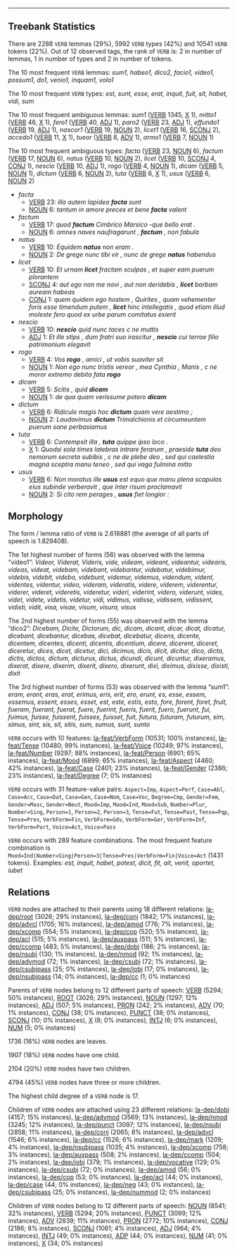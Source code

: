 

--------------------------------------------------------------------------------

## Treebank Statistics

There are 2288 `VERB` lemmas (29%), 5992 `VERB` types (42%) and 10541 `VERB` tokens (22%).
Out of 12 observed tags, the rank of `VERB` is: 2 in number of lemmas, 1 in number of types and 2 in number of tokens.

The 10 most frequent `VERB` lemmas: _sum1, habeo1, dico2, facio1, video1, possum1, do1, venio1, inquam1, volo1_

The 10 most frequent `VERB` types:  _est, sunt, esse, erat, inquit, fuit, sit, habet, vidi, sum_

The 10 most frequent ambiguous lemmas: _sum1_ ([VERB]() 1345, [X]() 1), _mitto1_ ([VERB]() 46, [X]() 1), _fero1_ ([VERB]() 40, [ADJ]() 1), _paro2_ ([VERB]() 23, [ADJ]() 1), _effundo1_ ([VERB]() 19, [ADJ]() 1), _nascor1_ ([VERB]() 19, [NOUN]() 2), _licet1_ ([VERB]() 16, [SCONJ]() 2), _accedo1_ ([VERB]() 11, [X]() 1), _tueor_ ([VERB]() 8, [ADV]() 1), _armo1_ ([VERB]() 7, [NOUN]() 1)

The 10 most frequent ambiguous types:  _facta_ ([VERB]() 23, [NOUN]() 6), _factum_ ([VERB]() 17, [NOUN]() 6), _natus_ ([VERB]() 10, [NOUN]() 2), _licet_ ([VERB]() 10, [SCONJ]() 4, [CONJ]() 1), _nescio_ ([VERB]() 10, [ADJ]() 1), _rogo_ ([VERB]() 4, [NOUN]() 1), _dicam_ ([VERB]() 5, [NOUN]() 1), _dictum_ ([VERB]() 6, [NOUN]() 2), _tuta_ ([VERB]() 6, [X]() 1), _usus_ ([VERB]() 6, [NOUN]() 2)


* _facta_
  * [VERB]() 23: _illa autem lapidea <b>facta</b> sunt_
  * [NOUN]() 6: _tantum in amore preces et bene <b>facta</b> valent_
* _factum_
  * [VERB]() 17: _quod <b>factum</b> Cimbrico Marsico -que bello erat ._
  * [NOUN]() 6: _omnes naves naufragarunt , <b>factum</b> , non fabula_
* _natus_
  * [VERB]() 10: _Equidem <b>natus</b> non eram ._
  * [NOUN]() 2: _De grege nunc tibi vir , nunc de grege <b>natus</b> habendus_
* _licet_
  * [VERB]() 10: _Et urnam <b>licet</b> fractam sculpas , et super eam puerum plorantem_
  * [SCONJ]() 4: _aut ego non me novi , aut non deridebis , <b>licet</b> barbam auream habeas_
  * [CONJ]() 1: _quem quidem ego hostem , Quirites , quam vehementer foris esse timendum putem , <b>licet</b> hinc intellegatis , quod etiam illud moleste fero quod ex urbe parum comitatus exierit_
* _nescio_
  * [VERB]() 10: _<b>nescio</b> quid nunc taces c ne muttis_
  * [ADJ]() 1: _Et ille stips , dum fratri suo irascitur , <b>nescio</b> cui terrae filio patrimonium elegavit_
* _rogo_
  * [VERB]() 4: _Vos <b>rogo</b> , amici , ut vobis suaviter sit_
  * [NOUN]() 1: _Non ego nunc tristis vereor , mea Cynthia , Manis , c ne moror extremo debita fata <b>rogo</b>_
* _dicam_
  * [VERB]() 5: _Scitis , quid <b>dicam</b>_
  * [NOUN]() 1: _de qua quam verissume potero <b>dicam</b>_
* _dictum_
  * [VERB]() 6: _Ridicule magis hoc <b>dictum</b> quam vere aestimo ;_
  * [NOUN]() 2: _Laudavimus <b>dictum</b> Trimalchionis et circumeuntem puerum sane perbasiamus_
* _tuta_
  * [VERB]() 6: _Contempsit illa , <b>tuta</b> quippe ipso loco ._
  * [X]() 1: _Quodsi sola times latebras intrare ferarum , praeside <b>tuta</b> deo nemorum secreta subibis , c ne de plebe deo , sed qui caelestia magna sceptra manu teneo , sed qui vaga fulmina mitto_
* _usus_
  * [VERB]() 6: _Non moratus ille <b>usus</b> est equo que manu plena scapulas eius subinde verberavit , que inter risum proclamavit_
  * [NOUN]() 2: _Si cito rem perages , <b>usus</b> fiet longior :_

## Morphology

The form / lemma ratio of `VERB` is 2.618881 (the average of all parts of speech is 1.829408).

The 1st highest number of forms (56) was observed with the lemma “video1”: _Videor, Viderat, Videris, vide, videam, videant, videantur, videaris, videas, videat, videbam, videbant, videbantur, videbatur, videbimur, videbis, videbit, videbo, videbunt, videmur, videmus, videndum, vident, videntes, videntur, video, videram, videratis, videre, viderem, viderentur, viderer, videret, videretis, videretur, videri, viderint, videro, viderunt, vides, videt, videte, videtis, videtur, vidi, vidimus, vidisse, vidissem, vidissent, vidisti, vidit, visa, visae, visum, visura, visus_

The 2nd highest number of forms (55) was observed with the lemma “dico2”: _Dicebam, Dicite, Dictorum, dic, dicam, dicant, dicar, dicat, dicatur, dicebant, dicebantur, dicebas, dicebat, dicebatur, dicens, dicente, dicentem, dicentes, dicenti, dicentis, dicentium, dicere, dicerent, diceret, diceretur, dices, dicet, dicetur, dici, dicimus, dicis, dicit, dicitur, dico, dicta, dictis, dictos, dictum, dicturus, dictus, dicundi, dicunt, dicuntur, dixeramus, dixerat, dixere, dixerim, dixerit, dixero, dixerunt, dixi, diximus, dixisse, dixisti, dixit_

The 3rd highest number of forms (53) was observed with the lemma “sum1”: _eram, erant, eras, erat, erimus, eris, erit, ero, erunt, es, esse, essem, essemus, essent, esses, esset, est, este, estis, esto, fore, forent, foret, fruit, fueram, fuerant, fuerat, fuere, fuerint, fueris, fuerit, fuero, fuerunt, fui, fuimus, fuisse, fuissent, fuisses, fuisset, fuit, futura, futuram, futurum, sim, simus, sint, sis, sit, sitis, sum, sumus, sunt, sunto_

`VERB` occurs with 10 features: [la-feat/VerbForm]() (10531; 100% instances), [la-feat/Tense]() (10480; 99% instances), [la-feat/Voice]() (10249; 97% instances), [la-feat/Number]() (9297; 88% instances), [la-feat/Person]() (6901; 65% instances), [la-feat/Mood]() (6899; 65% instances), [la-feat/Aspect]() (4460; 42% instances), [la-feat/Case]() (2401; 23% instances), [la-feat/Gender]() (2386; 23% instances), [la-feat/Degree]() (7; 0% instances)

`VERB` occurs with 31 feature-value pairs: `Aspect=Imp`, `Aspect=Perf`, `Case=Abl`, `Case=Acc`, `Case=Dat`, `Case=Gen`, `Case=Nom`, `Case=Voc`, `Degree=Cmp`, `Gender=Fem`, `Gender=Masc`, `Gender=Neut`, `Mood=Imp`, `Mood=Ind`, `Mood=Sub`, `Number=Plur`, `Number=Sing`, `Person=1`, `Person=2`, `Person=3`, `Tense=Fut`, `Tense=Past`, `Tense=Pqp`, `Tense=Pres`, `VerbForm=Fin`, `VerbForm=Gdv`, `VerbForm=Ger`, `VerbForm=Inf`, `VerbForm=Part`, `Voice=Act`, `Voice=Pass`

`VERB` occurs with 289 feature combinations.
The most frequent feature combination is `Mood=Ind|Number=Sing|Person=3|Tense=Pres|VerbForm=Fin|Voice=Act` (1431 tokens).
Examples: _est, inquit, habet, potest, dicit, fit, ait, venit, oportet, iubet_


## Relations

`VERB` nodes are attached to their parents using 18 different relations: [la-dep/root]() (3026; 29% instances), [la-dep/conj]() (1842; 17% instances), [la-dep/advcl]() (1705; 16% instances), [la-dep/amod]() (776; 7% instances), [la-dep/xcomp]() (554; 5% instances), [la-dep/cop]() (520; 5% instances), [la-dep/acl]() (515; 5% instances), [la-dep/auxpass]() (511; 5% instances), [la-dep/ccomp]() (483; 5% instances), [la-dep/dobj]() (186; 2% instances), [la-dep/nsubj]() (130; 1% instances), [la-dep/nmod]() (92; 1% instances), [la-dep/advmod]() (72; 1% instances), [la-dep/csubj]() (72; 1% instances), [la-dep/csubjpass]() (25; 0% instances), [la-dep/iobj]() (17; 0% instances), [la-dep/nsubjpass]() (14; 0% instances), [la-dep/cc]() (1; 0% instances)

Parents of `VERB` nodes belong to 12 different parts of speech: [VERB]() (5294; 50% instances), [ROOT]() (3026; 29% instances), [NOUN]() (1297; 12% instances), [ADJ]() (507; 5% instances), [PRON]() (242; 2% instances), [ADV]() (70; 1% instances), [CONJ]() (38; 0% instances), [PUNCT]() (38; 0% instances), [SCONJ]() (10; 0% instances), [X]() (8; 0% instances), [INTJ]() (6; 0% instances), [NUM]() (5; 0% instances)

1736 (16%) `VERB` nodes are leaves.

1907 (18%) `VERB` nodes have one child.

2104 (20%) `VERB` nodes have two children.

4794 (45%) `VERB` nodes have three or more children.

The highest child degree of a `VERB` node is 17.

Children of `VERB` nodes are attached using 23 different relations: [la-dep/dobj]() (4157; 15% instances), [la-dep/advmod]() (3569; 13% instances), [la-dep/nmod]() (3245; 12% instances), [la-dep/punct]() (3097; 12% instances), [la-dep/nsubj]() (2858; 11% instances), [la-dep/conj]() (2065; 8% instances), [la-dep/advcl]() (1546; 6% instances), [la-dep/cc]() (1526; 6% instances), [la-dep/mark]() (1209; 4% instances), [la-dep/nsubjpass]() (1035; 4% instances), [la-dep/xcomp]() (758; 3% instances), [la-dep/auxpass]() (508; 2% instances), [la-dep/ccomp]() (504; 2% instances), [la-dep/iobj]() (379; 1% instances), [la-dep/vocative]() (129; 0% instances), [la-dep/csubj]() (72; 0% instances), [la-dep/amod]() (56; 0% instances), [la-dep/cop]() (53; 0% instances), [la-dep/acl]() (44; 0% instances), [la-dep/case]() (44; 0% instances), [la-dep/neg]() (43; 0% instances), [la-dep/csubjpass]() (25; 0% instances), [la-dep/nummod]() (2; 0% instances)

Children of `VERB` nodes belong to 12 different parts of speech: [NOUN]() (8541; 32% instances), [VERB]() (5294; 20% instances), [PUNCT]() (3099; 12% instances), [ADV]() (2839; 11% instances), [PRON]() (2772; 10% instances), [CONJ]() (2186; 8% instances), [SCONJ]() (1061; 4% instances), [ADJ]() (964; 4% instances), [INTJ]() (49; 0% instances), [ADP]() (44; 0% instances), [NUM]() (41; 0% instances), [X]() (34; 0% instances)

